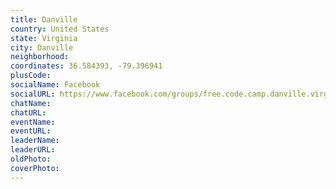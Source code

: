 ```yaml
---
title: Danville
country: United States
state: Virginia
city: Danville
neighborhood: 
coordinates: 36.584393, -79.396941
plusCode:
socialName: Facebook
socialURL: https://www.facebook.com/groups/free.code.camp.danville.virginia/
chatName:
chatURL:
eventName:
eventURL:
leaderName:
leaderURL:
oldPhoto: 
coverPhoto:
---
```


